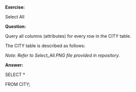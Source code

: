 **Exercise:** 

Select All

**Question:** 

Query all columns (attributes) for every row in the CITY table.

The CITY table is described as follows:

*Note: Refer to Select_All.PNG file provided in repository.*

**Answer:** 

SELECT *

FROM CITY;